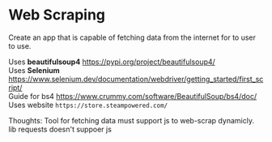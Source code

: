 # Web Scraping
Create an app that is capable of fetching data from the internet for to user to use.  

Uses **beautifulsoup4** https://pypi.org/project/beautifulsoup4/  
Uses **Selenium** https://www.selenium.dev/documentation/webdriver/getting_started/first_script/  
Guide for bs4 https://www.crummy.com/software/BeautifulSoup/bs4/doc/  
Uses website `https://store.steampowered.com/`

Thoughts:
Tool for fetching data must support js to web-scrap dynamicly. lib requests doesn't suppoer js